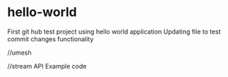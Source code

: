 # hello-world
First git hub test project using hello world application
Updating file to test  commit changes functionality

//umesh

//stream API Example code

